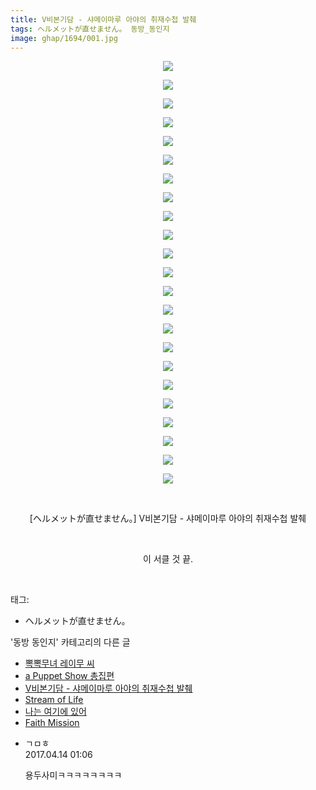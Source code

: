 ```yaml
---
title: V비본기담 - 샤메이마루 아야의 취재수첩 발췌
tags: ヘルメットが直せません。 동방_동인지
image: ghap/1694/001.jpg
---
```

<div class="article">
<p style="text-align: center; clear: none; float: none;"><img src="{{ site.nasurl }}/ghap/1694/001.jpg"/></p>
<p style="text-align: center; clear: none; float: none;"><img src="{{ site.nasurl }}/ghap/1694/002.jpg"/></p>
<p style="text-align: center; clear: none; float: none;"><img src="{{ site.nasurl }}/ghap/1694/003.jpg"/></p>
<p style="text-align: center; clear: none; float: none;"><img src="{{ site.nasurl }}/ghap/1694/004.jpg"/></p>
<p style="text-align: center; clear: none; float: none;"><img src="{{ site.nasurl }}/ghap/1694/005.jpg"/></p>
<p style="text-align: center; clear: none; float: none;"><img src="{{ site.nasurl }}/ghap/1694/006.jpg"/></p>
<p style="text-align: center; clear: none; float: none;"><img src="{{ site.nasurl }}/ghap/1694/007.jpg"/></p>
<p style="text-align: center; clear: none; float: none;"><img src="{{ site.nasurl }}/ghap/1694/008.jpg"/></p>
<p style="text-align: center; clear: none; float: none;"><img src="{{ site.nasurl }}/ghap/1694/009.jpg"/></p>
<p style="text-align: center; clear: none; float: none;"><img src="{{ site.nasurl }}/ghap/1694/010.jpg"/></p>
<p style="text-align: center; clear: none; float: none;"><img src="{{ site.nasurl }}/ghap/1694/011.jpg"/></p>
<p style="text-align: center; clear: none; float: none;"><img src="{{ site.nasurl }}/ghap/1694/012.jpg"/></p>
<p style="text-align: center; clear: none; float: none;"><img src="{{ site.nasurl }}/ghap/1694/013.jpg"/></p>
<p style="text-align: center; clear: none; float: none;"><img src="{{ site.nasurl }}/ghap/1694/014.jpg"/></p>
<p style="text-align: center; clear: none; float: none;"><img src="{{ site.nasurl }}/ghap/1694/015.jpg"/></p>
<p style="text-align: center; clear: none; float: none;"><img src="{{ site.nasurl }}/ghap/1694/016.jpg"/></p>
<p style="text-align: center; clear: none; float: none;"><img src="{{ site.nasurl }}/ghap/1694/017.jpg"/></p>
<p style="text-align: center; clear: none; float: none;"><img src="{{ site.nasurl }}/ghap/1694/018.jpg"/></p>
<p style="text-align: center; clear: none; float: none;"><img src="{{ site.nasurl }}/ghap/1694/019.jpg"/></p>
<p style="text-align: center; clear: none; float: none;"><img src="{{ site.nasurl }}/ghap/1694/020.jpg"/></p>
<p style="text-align: center; clear: none; float: none;"><img src="{{ site.nasurl }}/ghap/1694/021.jpg"/></p>
<p style="text-align: center; clear: none; float: none;"><img src="{{ site.nasurl }}/ghap/1694/022.jpg"/></p>
<p style="text-align: center; clear: none; float: none;"><img src="{{ site.nasurl }}/ghap/1694/023.jpg"/></p>
<p style="text-align: center; clear: none; float: none;"><br/></p>
<p style="text-align: center; clear: none; float: none;">[ヘルメットが直せません。] V비본기담 - 샤메이마루 아야의 취재수첩 발췌</p>
<p style="text-align: center; clear: none; float: none;"><br/></p>
<p style="text-align: center; clear: none; float: none;">이 서클 것 끝.</p>
<p><br/></p>
</div><div class="tagTrail">
<p>태그: </p>
<ul>
<li>ヘルメットが直せません。</li>
</ul>
</div><div class="another">
<p>'동방 동인지' 카테고리의 다른 글</p>
<ul>
<li><a href="/2016-08-19-ghap_1697">뽁뽁무녀 레이무 씨</a></li>
<li><a href="/2016-08-19-ghap_1696">a Puppet Show 총집편</a></li>
<li><a href="/2016-08-19-ghap_1694">V비본기담 - 샤메이마루 아야의 취재수첩 발췌</a></li>
<li><a href="/2016-08-19-ghap_1692">Stream of Life</a></li>
<li><a href="/2016-08-19-ghap_1684">나는 여기에 있어</a></li>
<li><a href="/2016-08-18-ghap_1683">Faith Mission</a></li>
</ul>
</div><div class="cb_module cb_fluid">
<div class="cb_wrt cb_profile">
<div class="comment">
<ul>
<li class="cb_thumb_off" id="comment14964729">
<div class="cb_comment_area">
<div class="cb_info_area">
<div class="cb_section">
<span class="cb_nick_name">ㄱㅁㅎ</span>
</div>
<div class="cb_section">
<span class="cb_date">2017.04.14 01:06 </span>
</div>
</div>
<div class="cb_dsc_comment">
<p class="cb_dsc">
											용두사미ㅋㅋㅋㅋㅋㅋㅋㅋ
										</p>
</div>
</div></li>
</ul>
</div>
</div><!-- commentList close -->
</div>